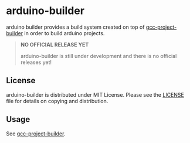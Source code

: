 # arduino-builder

arduino builder provides a build system created on top of [gcc-project-builder](https://github.com/ljbo82/gcc-project-builder) in order to build arduino projects.

> **NO OFFICIAL RELEASE YET**
>
> arduino-builder is still under development and there is no official releases yet!

## License

arduino-builder is distributed under MIT License. Please see the [LICENSE](LICENSE) file for details on copying and distribution.

## Usage

See [gcc-project-builder](https://github.com/ljbo82/gcc-project-builder).
